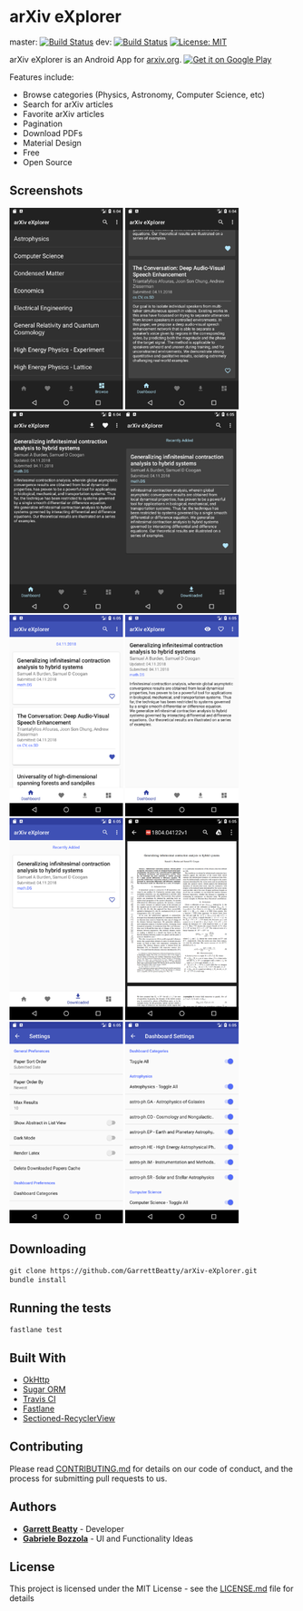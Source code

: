 # arXiv eXplorer 
master: [![Build Status](https://travis-ci.org/GarrettBeatty/arXiv-eXplorer.svg?branch=master)](https://travis-ci.org/GarrettBeatty/arXiv-eXplorer)
dev: [![Build Status](https://travis-ci.org/GarrettBeatty/arXiv-eXplorer.svg?branch=dev)](https://travis-ci.org/GarrettBeatty/arXiv-eXplorer)
[![License: MIT](https://img.shields.io/badge/License-MIT-yellow.svg)](https://opensource.org/licenses/MIT)


arXiv eXplorer is an Android App for [arxiv.org](http://www.arxiv.org).
<a href='https://play.google.com/store/apps/details?id=com.gbeatty.arxiv&pcampaignid=MKT-Other-global-all-co-prtnr-py-PartBadge-Mar2515-1'><img alt='Get it on Google Play' src='https://play.google.com/intl/en_us/badges/images/generic/en_badge_web_generic.png'/></a>

Features include:

* Browse categories (Physics, Astronomy, Computer Science, etc)
* Search for arXiv articles
* Favorite arXiv articles
* Pagination
* Download PDFs
* Material Design
* Free
* Open Source

## Screenshots
<img src="https://github.com/GarrettBeatty/arXiv-eXplorer/raw/master/fastlane/metadata/android/en-US/images/phoneScreenshots/dark_browse_1523556279595.png" width="200"> <img src="https://github.com/GarrettBeatty/arXiv-eXplorer/raw/master/fastlane/metadata/android/en-US/images/phoneScreenshots/dark_dashboard_1523556283583.png" width="200">
<img src="https://github.com/GarrettBeatty/arXiv-eXplorer/raw/master/fastlane/metadata/android/en-US/images/phoneScreenshots/dark_details_1523556284512.png" width="200"><img src="https://github.com/GarrettBeatty/arXiv-eXplorer/raw/master/fastlane/metadata/android/en-US/images/phoneScreenshots/dark_downloaded_1523556303643.png" width="200"> 
<img src="https://github.com/GarrettBeatty/arXiv-eXplorer/raw/master/fastlane/metadata/android/en-US/images/phoneScreenshots/light_dashboard_1523556309738.png" width="200"> <img src="https://github.com/GarrettBeatty/arXiv-eXplorer/raw/master/fastlane/metadata/android/en-US/images/phoneScreenshots/light_details_1523556310665.png" width="200">
<img src="https://github.com/GarrettBeatty/arXiv-eXplorer/raw/master/fastlane/metadata/android/en-US/images/phoneScreenshots/light_downloaded_1523556328075.png" width="200"> <img src="https://github.com/GarrettBeatty/arXiv-eXplorer/raw/master/fastlane/metadata/android/en-US/images/phoneScreenshots/light_pdf_1523556326138.png" width="200">
<img src="https://github.com/GarrettBeatty/arXiv-eXplorer/raw/master/fastlane/metadata/android/en-US/images/phoneScreenshots/settings_1523556331590.png" width="200"> <img src="https://github.com/GarrettBeatty/arXiv-eXplorer/raw/master/fastlane/metadata/android/en-US/images/phoneScreenshots/settings_dashboard_1523556335373.png" width="200">

## Downloading

```
git clone https://github.com/GarrettBeatty/arXiv-eXplorer.git
bundle install
```

## Running the tests

```
fastlane test
```

## Built With

* [OkHttp](http://square.github.io/okhttp/)
* [Sugar ORM](http://satyan.github.io/sugar/)
* [Travis CI](https://travis-ci.org/)
* [Fastlane](https://fastlane.tools/)
* [Sectioned-RecyclerView](https://github.com/afollestad/sectioned-recyclerview)

## Contributing

Please read [CONTRIBUTING.md](CONTRIBUTING.md) for details on our code of conduct, and the process for submitting pull requests to us.

## Authors

* [**Garrett Beatty**](https://github.com/GarrettBeatty) - Developer
* [**Gabriele Bozzola**](https://github.com/Sbozzolo) - UI and Functionality Ideas


## License

This project is licensed under the MIT License - see the [LICENSE.md](https://github.com/GarrettBeatty/arXiv-eXplorer/raw/master/LICENSE.md) file for details
